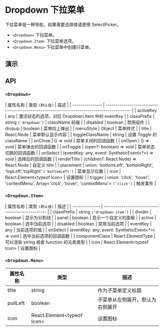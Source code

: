 # Dropdown 下拉菜单 [<i class="icon icon-edit2" ></i>](https://github.com/rsuite/rsuite.github.io/blob/master/src/components/dropdown/index.md)

下拉菜单是一种导航，如果需要选择值请使用 SelectPicker。

- `<Dropdown>` 下拉菜单。
- `<Dropdown.Item>` 下拉菜单选项。
- `<Dropdown.Menu>` 下拉菜单中创建只菜单。

## 演示

<!--{demo}-->

## API

### `<Dropdown>`

| 属性名称        | 类型 `(默认值)`                                                                             | 描述                                             |
| --------------- | ------------------------------------------------------------------------------------------- |
| activeKey       | any                                                                                         | 激活状态的选项，对应 Dropdown.Item 中的 eventKey |
| classPrefix     | string `('dropdown')`                                                                       | className 前缀                                   |
| disabled        | boolean                                                                                     | 禁用组件                                         |
| dropup          | boolean                                                                                     | 菜单向上弹出                                     |
| menuStyle       | Object                                                                                      | 菜单样式                                         |
| title           | React.Node                                                                                  | 菜单默认显示内容                                 |
| toggleClassName | string                                                                                      | 设置 Toggle 的 className                         |
| onClose         | () => void                                                                                  | 菜单关闭的回调函数                               |
| onOpen          | () => void                                                                                  | 菜单弹出的回调函数                               |
| onToggle        | (open?: boolean) => void                                                                    | 菜单状态切换的回调函数                           |
| onSelect        | (eventKey: any, event: SyntheticEvent<*>) => void                                           | 选择后的回调函数                                 |
| renderTitle     | (children?: React.Node) => React.Node                                                       | 自定义 title                                     |
| placement       | union: 'bottomLeft', 'bottomRight', 'topLeft','topRight' `('bottomLeft')`                   | 菜单显示位置                                     |
| icon            | React.Element&lt;typeof Icon&gt;                                                            | 设置图标                                         |
| trigger         | union: 'click', 'hover', 'contextMenu', Array<'click', 'hover', 'contextMenu'>  `('click')` | 触发事件                                         |



### `<Dropdown.Item>`

| 属性名称       | 类型  `(默认值)`                                  | 描述                                     |
| -------------- | ------------------------------------------------- |
| classPrefix    | string `('dropdown-item')`                        |
| divider        | boolean                                           | 显示为分割线                             |
| panel          | boolean                                           | 显示一个自定义的面板                     |
| active         | boolean                                           | 选中当前选项                             |
| disabled       | boolean                                           | 禁用当前选项                             |
| eventKey       | any                                               | 当前选项的值                             |
| onSelect       | (eventKey: any, event: SyntheticEvent<*>) => void | 选中当前选项的回调函数                   |
| componentClass | React.ElementType                                 | 可以渲染 string 或者 function 的元素类型 |
| icon           | React.Element&lt;typeof Icon&gt;                  | 设置图标                                 |


### `<Dropdown.Menu>`

| 属性名称 | 类型                             | 描述                             |
| -------- | -------------------------------- | -------------------------------- |
| title    | string                           | 作为子菜单定义标题               |
| pullLeft | boolean                          | 子菜单从左侧展开，默认为右侧展开 |
| icon     | React.Element&lt;typeof Icon&gt; | 设置图标                         |
